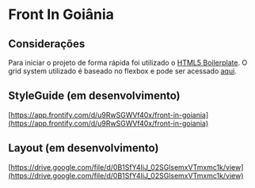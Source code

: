 # Front In Goiânia

## Considerações

Para iniciar o projeto de forma rápida foi utilizado o [HTML5 Boilerplate](https://html5boilerplate.com).
O grid system utilizado é baseado no flexbox e pode ser acessado [aqui](http://codepen.io/jlcarvalho/pen/XbjPYX).

## StyleGuide (em desenvolvimento)
[https://app.frontify.com/d/u9RwSGWVf40x/front-in-goiania](https://app.frontify.com/d/u9RwSGWVf40x/front-in-goiania)

## Layout (em desenvolvimento)
[https://drive.google.com/file/d/0B1SfY4IiJ_02SGlsemxVTmxmc1k/view](https://drive.google.com/file/d/0B1SfY4IiJ_02SGlsemxVTmxmc1k/view)
